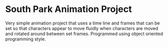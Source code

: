 # South Park Animation Project
 Very simple animation project that uses a time line and frames that can be set so that characters appear to move fluidly when characters are moved and rotated around between set frames. Programmed using object oriented programming style.
